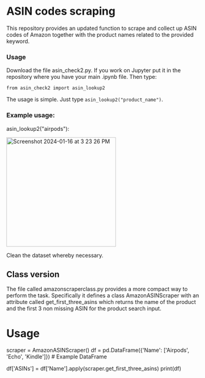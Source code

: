 # ASIN codes scraping
This repository provides an updated function to scrape and collect up ASIN codes of Amazon together with the product names related to the provided keyword.

### Usage

Download the file asin_check2.py.
If you work on Jupyter put it in the repository where you have your main .ipynb file.
Then type:

`from asin_check2 import asin_lookup2`

The usage is simple. Just type `asin_lookup2("product_name")`.

### Example usage:

asin_lookup2("airpods"):

<img width="286" alt="Screenshot 2024-01-16 at 3 23 26 PM" src="https://github.com/federiconuta/asin_python/assets/51603270/82e7b22a-0aaf-48a1-83c3-5c0e921e8326">


Clean the dataset whereby necessary.

## Class version

The file called amazonscraperclass.py provides a more compact way to perform the task. Specifically it defines a class AmazonASINScraper with an attribute called get_first_three_asins which returns the name of the product and the first 3 non missing ASIN for the product search input.

# Usage
scraper = AmazonASINScraper()
df = pd.DataFrame({'Name': ['Airpods', 'Echo', 'Kindle']})  # Example DataFrame

df['ASINs'] = df['Name'].apply(scraper.get_first_three_asins)
print(df)

